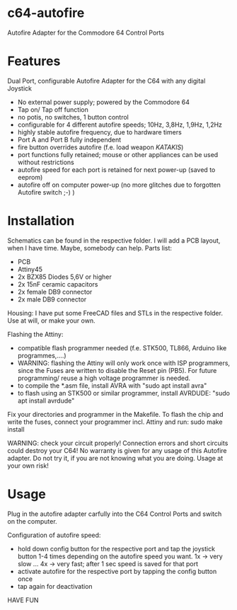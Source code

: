 # c64-autofire
Autofire Adapter for the Commodore 64 Control Ports

# Features
Dual Port, configurable Autofire Adapter for the C64 with any digital Joystick

- No external power supply; powered by the Commodore 64
- Tap on/ Tap off function
- no potis, no switches, 1 button control
- configurable for 4 different autofire speeds; 10Hz, 3,8Hz, 1,9Hz, 1,2Hz
- highly stable autofire frequency, due to hardware timers
- Port A and Port B fully independent
- fire button overrides autofire (f.e. load weapon *KATAKIS*)
- port functions fully retained; mouse or other appliances can be used without restrictions
- autofire speed for each port is retained for next power-up (saved to eeprom)
- autofire off on computer power-up (no more glitches due to forgotten Autofire switch ;-) )

# Installation
Schematics can be found in the respective folder. I will add a PCB layout, when I have time. Maybe, somebody can help.
Parts list:
- PCB
- Attiny45
- 2x BZX85 Diodes 5,6V or higher
- 2x 15nF ceramic capacitors
- 2x female DB9 connector
- 2x male DB9 connector

Housing:
I have put some FreeCAD files and STLs in the respective folder. Use at will, or make your own.

Flashing the Attiny:
- compatible flash programmer needed (f.e. STK500, TL866, Arduino like programmes,....)
- WARNING: flashing the Attiny will only work once with ISP programmers, since the Fuses are written to disable the Reset pin (PB5).
  For future programming/ reuse a high voltage programmer is needed.
- to compile the *.asm file, install AVRA with "sudo apt install avra"
- to flash using an STK500 or similar programmer, install AVRDUDE: "sudo apt install avrdude"

Fix your directories and programmer in the Makefile.
To flash the chip and write the fuses, connect your programmer incl. Attiny and run:
sudo make install

WARNING: check your circuit properly! Connection errors and short circuits could destroy your C64! No warranty is given for any usage
of this Autofire adapter. Do not try it, if you are not knowing what you are doing. Usage at your own risk!

# Usage
Plug in the autofire adapter carfully into the C64 Control Ports and switch on the computer.

Configuration of autofire speed:
- hold down config button for the respective port and tap the joystick button 1-4 times depending on the autofire speed you want.
1x -> very slow ... 4x -> very fast; after 1 sec speed is saved for that port
- activate autofire for the respective port by tapping the config button once
- tap again for deactivation

HAVE FUN




